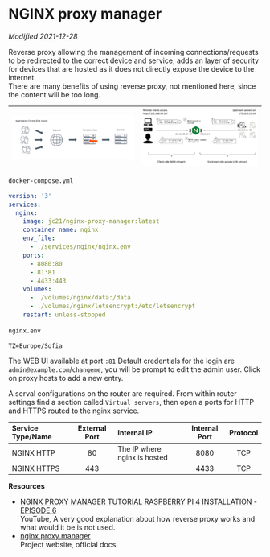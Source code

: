 # NGINX proxy manager

*Modified 2021-12-28*

Reverse proxy allowing the management of incoming connections/requests to be redirected to the correct device and service, 
adds an layer of security for devices that are hosted as it does not directly expose the device to the internet.<br>
There are many benefits of using reverse proxy, not mentioned here, since the content will be too long.
    
| ![reverse-proxy-diagram-01.webp](./assets/reverse-proxy-diagram-01.webp) | ![reverse-proxy-diagram-02.png](./assets/reverse-proxy-diagram-02.png) |
|:------------------------------------------------------------------------:|:----------------------------------------------------------------------:|

``docker-compose.yml``
```yaml
version: '3'
services:
  nginx:
    image: jc21/nginx-proxy-manager:latest
    container_name: nginx
    env_file:
      - ./services/nginx/nginx.env    
    ports:
      - 8080:80
      - 81:81
      - 4433:443
    volumes:
      - ./volumes/nginx/data:/data
      - ./volumes/nginx/letsencrypt:/etc/letsencrypt
    restart: unless-stopped
```

``nginx.env``
```env
TZ=Europe/Sofia
```

The WEB UI available at port ``:81``
Default credentials for the login are ``admin@example.com``/``changeme``, you will be prompt to edit the admin user.
Click on proxy hosts to add a new entry.

A serval configurations on the router are required.
From within router settings find a section called ``Virtual servers``, then open a ports for HTTP and HTTPS routed to the nginx service.

| Service Type/Name | External Port | Internal IP | Internal Port | Protocol |
|:------------------|:-------------:|:------------|:-------------:|:--------:|
|  NGINX HTTP       | 80            | The IP where nginx is hosted | 8080 | TCP |
|  NGINX HTTPS      | 443           |                              | 4433 | TCP |

**Resources**

- [NGINX PROXY MANAGER TUTORIAL RASPBERRY PI 4 INSTALLATION - EPISODE 6](https://www.youtube.com/watch?v=UoABJxIeq3A&list=PL9z5ElY5ntAZvTLNM99a2L98YMxMIqC_O&index=9&t=1s)<br>
  YouTube, A very good explanation about how reverse proxy works and what would it be is not used.
- [nginx proxy manager](https://nginxproxymanager.com/)<br>
  Project website, official docs.
